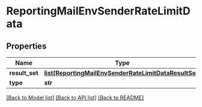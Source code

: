 # ReportingMailEnvSenderRateLimitData

## Properties
Name | Type | Description | Notes
------------ | ------------- | ------------- | -------------
**result_set** | [**list[ReportingMailEnvSenderRateLimitDataResultSet]**](ReportingMailEnvSenderRateLimitDataResultSet.md) |  | [optional] 
**type** | **str** |  | [optional] 

[[Back to Model list]](../README.md#documentation-for-models) [[Back to API list]](../README.md#documentation-for-api-endpoints) [[Back to README]](../README.md)

